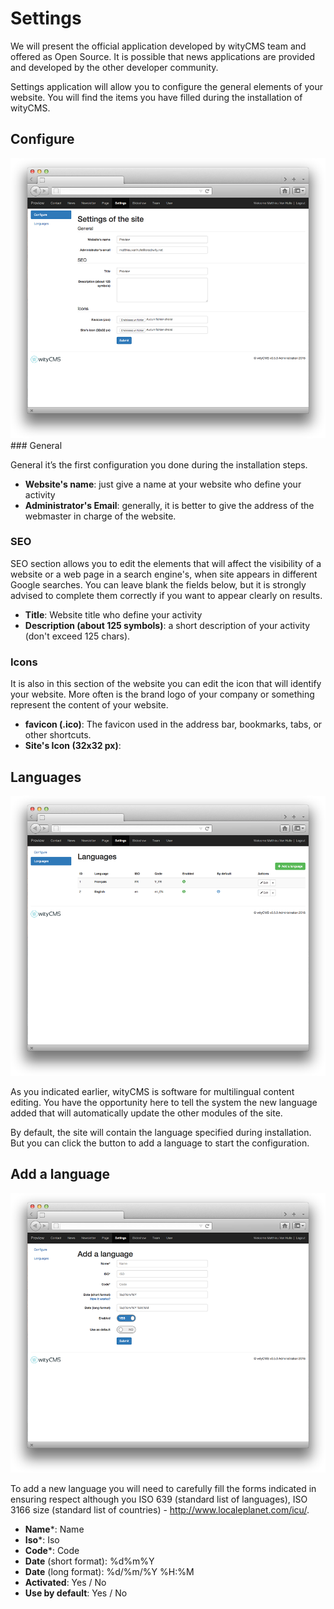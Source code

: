 # Settings

We will present the official application developed by wityCMS team and offered as Open Source. It is possible that news applications are provided and developed by the other developer community.

Settings application will allow you to configure the general elements of your website. You will find the items you have filled during the installation of wityCMS.

## Configure

![](settings-01.png)
### General

General it’s the first configuration you done during the installation steps. 
* **Website's name**: just give a name at your website who define your activity
* **Administrator's Email**: generally, it is better to give the address of the webmaster in charge of the website.

### SEO

SEO section allows you to edit the elements that will affect the visibility of a website or a web page in a search engine's, when site appears in different Google searches. You can leave blank the fields below, but it is strongly advised to complete them correctly if you want to appear clearly on results.

* **Title**: Website title who define your activity
* **Description (about 125 symbols)**: a short description of your activity (don't exceed 125 chars).

### Icons

It is also in this section of the website you can edit the icon that will identify your website. More often is the brand logo of your company or something represent the content of your website.

* **favicon (.ico)**: The favicon used in the address bar, bookmarks, tabs, or other shortcuts.
* **Site's Icon (32x32 px)**:

## Languages

![](settings-02.png)

As you indicated earlier, wityCMS is software for multilingual content editing. You have the opportunity here to tell the system the new language added that will automatically update the other modules of the site.

By default, the site will contain the language specified during installation. But you can click the button to add a language to start the configuration.

## Add a language

![](settings-03.png)

To add a new language you will need to carefully fill the forms indicated in ensuring respect although you ISO 639 (standard list of languages), ISO 3166 size (standard list of countries) - http://www.localeplanet.com/icu/.

* **Name***:  Name
* **Iso***: Iso
* **Code***: Code
* **Date** (short format): %d%m%Y
* **Date** (long format): %d/%m/%Y %H:%M
* **Activated**: Yes / No
* **Use by default**: Yes / No

